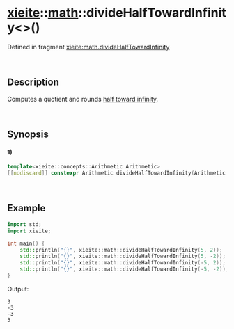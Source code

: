 # [xieite](../../xieite.md)\:\:[math](../../math.md)\:\:divideHalfTowardInfinity\<\>\(\)
Defined in fragment [xieite:math.divideHalfTowardInfinity](../../../src/math/divide_half_toward_infinity.cpp)

&nbsp;

## Description
Computes a quotient and rounds [half toward infinity](https://en.wikipedia.org/wiki/Rounding#Rounding_half_away_from_zero).

&nbsp;

## Synopsis
#### 1)
```cpp
template<xieite::concepts::Arithmetic Arithmetic>
[[nodiscard]] constexpr Arithmetic divideHalfTowardInfinity(Arithmetic dividend, std::type_identity_t<Arithmetic> divisor) noexcept;
```

&nbsp;

## Example
```cpp
import std;
import xieite;

int main() {
    std::println("{}", xieite::math::divideHalfTowardInfinity(5, 2));
    std::println("{}", xieite::math::divideHalfTowardInfinity(5, -2));
    std::println("{}", xieite::math::divideHalfTowardInfinity(-5, 2));
    std::println("{}", xieite::math::divideHalfTowardInfinity(-5, -2));
}
```
Output:
```
3
-3
-3
3
```
